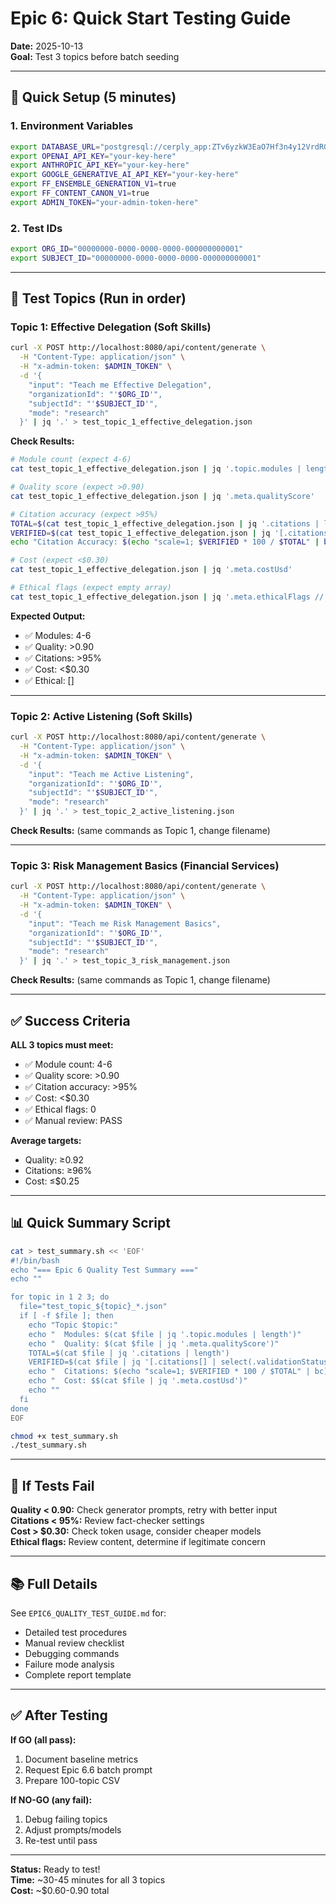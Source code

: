 # Epic 6: Quick Start Testing Guide

**Date:** 2025-10-13  
**Goal:** Test 3 topics before batch seeding

---

## 🚀 Quick Setup (5 minutes)

### 1. Environment Variables
```bash
export DATABASE_URL="postgresql://cerply_app:ZTv6yzkW3EaO7Hf3n4y12VrdRGtikO8T@dpg-d324843uibrs739hldp0-a.frankfurt-postgres.render.com/cerply"
export OPENAI_API_KEY="your-key-here"
export ANTHROPIC_API_KEY="your-key-here"
export GOOGLE_GENERATIVE_AI_API_KEY="your-key-here"
export FF_ENSEMBLE_GENERATION_V1=true
export FF_CONTENT_CANON_V1=true
export ADMIN_TOKEN="your-admin-token-here"
```

### 2. Test IDs
```bash
export ORG_ID="00000000-0000-0000-0000-000000000001"
export SUBJECT_ID="00000000-0000-0000-0000-000000000001"
```

---

## 📝 Test Topics (Run in order)

### Topic 1: Effective Delegation (Soft Skills)
```bash
curl -X POST http://localhost:8080/api/content/generate \
  -H "Content-Type: application/json" \
  -H "x-admin-token: $ADMIN_TOKEN" \
  -d '{
    "input": "Teach me Effective Delegation",
    "organizationId": "'$ORG_ID'",
    "subjectId": "'$SUBJECT_ID'",
    "mode": "research"
  }' | jq '.' > test_topic_1_effective_delegation.json
```

**Check Results:**
```bash
# Module count (expect 4-6)
cat test_topic_1_effective_delegation.json | jq '.topic.modules | length'

# Quality score (expect >0.90)
cat test_topic_1_effective_delegation.json | jq '.meta.qualityScore'

# Citation accuracy (expect >95%)
TOTAL=$(cat test_topic_1_effective_delegation.json | jq '.citations | length')
VERIFIED=$(cat test_topic_1_effective_delegation.json | jq '[.citations[] | select(.validationStatus == "verified")] | length')
echo "Citation Accuracy: $(echo "scale=1; $VERIFIED * 100 / $TOTAL" | bc)%"

# Cost (expect <$0.30)
cat test_topic_1_effective_delegation.json | jq '.meta.costUsd'

# Ethical flags (expect empty array)
cat test_topic_1_effective_delegation.json | jq '.meta.ethicalFlags // []'
```

**Expected Output:**
- ✅ Modules: 4-6
- ✅ Quality: >0.90
- ✅ Citations: >95%
- ✅ Cost: <$0.30
- ✅ Ethical: []

---

### Topic 2: Active Listening (Soft Skills)
```bash
curl -X POST http://localhost:8080/api/content/generate \
  -H "Content-Type: application/json" \
  -H "x-admin-token: $ADMIN_TOKEN" \
  -d '{
    "input": "Teach me Active Listening",
    "organizationId": "'$ORG_ID'",
    "subjectId": "'$SUBJECT_ID'",
    "mode": "research"
  }' | jq '.' > test_topic_2_active_listening.json
```

**Check Results:** (same commands as Topic 1, change filename)

---

### Topic 3: Risk Management Basics (Financial Services)
```bash
curl -X POST http://localhost:8080/api/content/generate \
  -H "Content-Type: application/json" \
  -H "x-admin-token: $ADMIN_TOKEN" \
  -d '{
    "input": "Teach me Risk Management Basics",
    "organizationId": "'$ORG_ID'",
    "subjectId": "'$SUBJECT_ID'",
    "mode": "research"
  }' | jq '.' > test_topic_3_risk_management.json
```

**Check Results:** (same commands as Topic 1, change filename)

---

## ✅ Success Criteria

**ALL 3 topics must meet:**
- ✅ Module count: 4-6
- ✅ Quality score: >0.90
- ✅ Citation accuracy: >95%
- ✅ Cost: <$0.30
- ✅ Ethical flags: 0
- ✅ Manual review: PASS

**Average targets:**
- Quality: ≥0.92
- Citations: ≥96%
- Cost: ≤$0.25

---

## 📊 Quick Summary Script

```bash
cat > test_summary.sh << 'EOF'
#!/bin/bash
echo "=== Epic 6 Quality Test Summary ==="
echo ""

for topic in 1 2 3; do
  file="test_topic_${topic}_*.json"
  if [ -f $file ]; then
    echo "Topic $topic:"
    echo "  Modules: $(cat $file | jq '.topic.modules | length')"
    echo "  Quality: $(cat $file | jq '.meta.qualityScore')"
    TOTAL=$(cat $file | jq '.citations | length')
    VERIFIED=$(cat $file | jq '[.citations[] | select(.validationStatus == "verified")] | length')
    echo "  Citations: $(echo "scale=1; $VERIFIED * 100 / $TOTAL" | bc)%"
    echo "  Cost: $$(cat $file | jq '.meta.costUsd')"
    echo ""
  fi
done
EOF

chmod +x test_summary.sh
./test_summary.sh
```

---

## 🚨 If Tests Fail

**Quality < 0.90:** Check generator prompts, retry with better input  
**Citations < 95%:** Review fact-checker settings  
**Cost > $0.30:** Check token usage, consider cheaper models  
**Ethical flags:** Review content, determine if legitimate concern

---

## 📚 Full Details

See `EPIC6_QUALITY_TEST_GUIDE.md` for:
- Detailed test procedures
- Manual review checklist
- Debugging commands
- Failure mode analysis
- Complete report template

---

## ✅ After Testing

**If GO (all pass):**
1. Document baseline metrics
2. Request Epic 6.6 batch prompt
3. Prepare 100-topic CSV

**If NO-GO (any fail):**
1. Debug failing topics
2. Adjust prompts/models
3. Re-test until pass

---

**Status:** Ready to test!  
**Time:** ~30-45 minutes for all 3 topics  
**Cost:** ~$0.60-0.90 total

